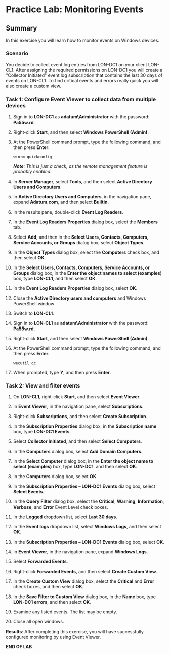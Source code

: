 # Practice Lab: Monitoring Events

## Summary

In this exercise you will learn how to monitor events on Windows devices.

### Scenario
You decide to collect event log entries from LON-DC1 on your client LON-CL1. After assigning the required permissions on LON-DC1 you will create a "Collector Initiated" event log subscription that contains the last 30 days of events on LON-CL1. To find critical events and errors really quick you will also create a custom view. 


### Task 1: Configure Event Viewer to collect data from multiple devices
1.  Sign in to **LON-DC1** as **adatum\\Administrator** with the password: **Pa55w.rd**.

2.  Right-click **Start**, and then select **Windows PowerShell (Admin)**.

3.  At the PowerShell command prompt, type the following command, and then press **Enter**:
    ```
    winrm quickconfig
    ```

    _**Note**: This is just a check, as the remote management feature is probably enabled._

4.  In **Server Manager**, select **Tools**, and then select **Active Directory
    Users and Computers**.

5.  In **Active Directory Users and Computers**, in the navigation pane, expand
    **Adatum.com**, and then select **Builtin**.

6.  In the results pane, double-click **Event Log Readers**.

7.  In the **Event Log Readers Properties** dialog box, select the **Members** tab.

8.  Select **Add**, and then in the **Select Users, Contacts, Computers, Service
    Accounts, or Groups** dialog box, select **Object Types**.

9.  In the **Object Types** dialog box, select the **Computers** check box, and
    then select **OK**.

10. In the **Select Users, Contacts, Computers, Service Accounts, or Groups**
    dialog box, in the **Enter the object names to select (examples)** box, type
    **LON-CL1**, and then select **OK**.

11. In the **Event Log Readers Properties** dialog box, select **OK**.

12. Close the **Active Directory users and computers** and Windows PowerShell window

13. Switch to **LON-CL1**.

14. Sign in to **LON-CL1** as **adatum\\Administrator** with the password: **Pa55w.rd**.

15. Right-click **Start**, and then select **Windows PowerShell (Admin)**.

16. At the PowerShell command prompt, type the following command, and then press **Enter**:
    ``` 
    wecutil qc
    ```

17. When prompted, type **Y**, and then press **Enter**.

### Task 2: View and filter events 

1.  On **LON-CL1**, right-click **Start**, and then select **Event Viewer**.

2.  In **Event Viewer**, in the navigation pane, select **Subscriptions**.

3.  Right-click **Subscriptions**, and then select **Create Subscription**.

4.  In the **Subscription Properties** dialog box, in the **Subscription name**
    box, type **LON-DC1 Events**.

5.  Select **Collector Initiated**, and then select **Select Computers**.

6.  In the **Computers** dialog box, select **Add Domain Computers**.

7.  In the **Select Computer** dialog box, in the **Enter the object name to
    select (examples)** box, type **LON-DC1**, and then select **OK**.

8.  In the **Computers** dialog box, select **OK**.

9.  In the **Subscription Properties – LON-DC1 Events** dialog box, select
    **Select Events**.

10. In the **Query Filter** dialog box, select the **Critical**, **Warning**,
    **Information**, **Verbose**, and **Error** Event Level check boxes.

11. In the **Logged** dropdown list, select **Last 30 days**.

12. In the **Event logs** dropdown list, select **Windows Logs**, and then select **OK**.

13. In the **Subscription Properties – LON-DC1 Events** dialog box, select
    **OK**.

14. In **Event Viewer**, in the navigation pane, expand **Windows Logs**.

15. Select **Forwarded Events**.

16. Right-click **Forwarded Events**, and then select **Create Custom View**.

17. In the **Create Custom View** dialog box, select the **Critical** and
    **Error** check boxes, and then select **OK**.

18. In the **Save Filter to Custom View** dialog box, in the **Name** box, type
    **LON-DC1 errors**, and then select **OK**.

19. Examine any listed events. The list may be empty.

20. Close all open windows.

**Results**: After completing this exercise, you will have successfully configured monitoring by using Event Viewer.

**END OF LAB**